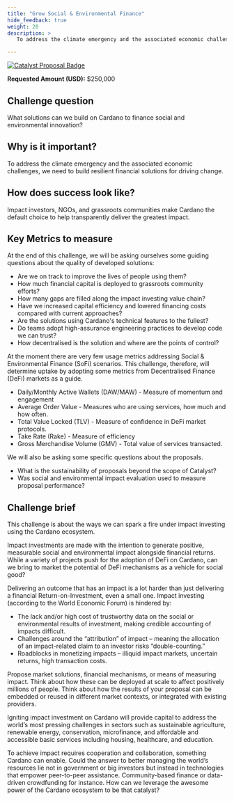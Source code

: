 ```yaml
---
title: "Grow Social & Environmental Finance"
hide_feedback: true
weight: 20
description: >
   To address the climate emergency and the associated economic challenges, we need to build resilient financial solutions for driving change. What solutions can we build on Cardano to finance social and environmental innovation?

---
```

[![Catalyst Proposal Badge](https://img.shields.io/badge/Proposal-Catalyst-blue)](https://cardano.ideascale.com/a/dtd/SoFi-Social-Finance/368902-48088)

**Requested Amount (USD):** $250,000

## Challenge question

What solutions can we build on Cardano to finance social and environmental innovation?

## Why is it important?

To address the climate emergency and the associated economic challenges, we need to build resilient financial solutions for driving change.

## How does success look like?

Impact investors, NGOs, and grassroots communities make Cardano the default choice to help transparently deliver the greatest impact.

## Key Metrics to measure

At the end of this challenge, we will be asking ourselves some guiding questions about the quality of developed solutions:

* Are we on track to improve the lives of people using them?
* How much financial capital is deployed to grassroots community efforts?
* How many gaps are filled along the impact investing value chain?
* Have we increased capital efficiency and lowered financing costs compared with current approaches?
* Are the solutions using Cardano's technical features to the fullest?
* Do teams adopt high-assurance engineering practices to develop code we can trust?
* How decentralised is the solution and where are the points of control?

At the moment there are very few usage metrics addressing Social & Environmental Finance (SoFi) scenarios. This challenge, therefore, will determine uptake by adopting some metrics from Decentralised Finance (DeFi) markets as a guide.

* Daily/Monthly Active Wallets (DAW/MAW) - Measure of momentum and engagement
* Average Order Value - Measures who are using services, how much and how often.
* Total Value Locked (TLV) - Measure of confidence in DeFi market protocols.
* Take Rate (Rake) - Measure of efficiency
* Gross Merchandise Volume (GMV) - Total value of services transacted.

We will also be asking some specific questions about the proposals.

* What is the sustainability of proposals beyond the scope of Catalyst?
* Was social and environmental impact evaluation used to measure proposal performance?

## Challenge brief

This challenge is about the ways we can spark a fire under impact investing using the Cardano ecosystem.

Impact investments are made with the intention to generate positive, measurable social and environmental impact alongside financial returns. While a variety of projects push for the adoption of DeFi on Cardano, can we bring to market the potential of DeFi mechanisms as a vehicle for social good?

Delivering an outcome that has an impact is a lot harder than just delivering a financial Return-on-Investment, even a small one. Impact investing (according to the World Economic Forum) is hindered by:

* The lack and/or high cost of trustworthy data on the social or environmental results of investment, making credible accounting of impacts difficult.
* Challenges around the “attribution” of impact – meaning the allocation of an impact-related claim to an investor risks “double-counting.”
* Roadblocks in monetizing impacts – illiquid impact markets, uncertain returns, high transaction costs.

Propose market solutions, financial mechanisms, or means of measuring impact. Think about how these can be deployed at scale to affect positively millions of people. Think about how the results of your proposal can be embedded or reused in different market contexts, or integrated with existing providers.

Igniting impact investment on Cardano will provide capital to address the world’s most pressing challenges in sectors such as sustainable agriculture, renewable energy, conservation, microfinance, and affordable and accessible basic services including housing, healthcare, and education.

To achieve impact requires cooperation and collaboration, something Cardano can enable. Could the answer to better managing the world’s resources lie not in government or big investors but instead in technologies that empower peer-to-peer assistance. Community-based finance or data-driven crowdfunding for instance. How can we leverage the awesome power of the Cardano ecosystem to be that catalyst?